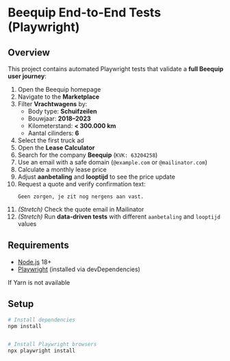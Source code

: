 # Beequip End-to-End Tests (Playwright)

## Overview
This project contains automated Playwright tests that validate a **full Beequip user journey**:

1. Open the Beequip homepage  
2. Navigate to the **Marketplace**  
3. Filter **Vrachtwagens** by:
   - Body type: **Schuifzeilen**
   - Bouwjaar: **2018–2023**
   - Kilometerstand: **< 300.000 km**
   - Aantal cilinders: **6**
4. Select the first truck ad  
5. Open the **Lease Calculator**  
6. Search for the company **Beequip** (`KVK: 63204258`)  
7. Use an email with a safe domain (`@example.com` or `@mailinator.com`)  
8. Calculate a monthly lease price  
9. Adjust **aanbetaling** and **looptijd** to see the price update  
10. Request a quote and verify confirmation text:  
    ```
    Geen zorgen, je zit nog nergens aan vast.
    ```
11. *(Stretch)* Check the quote email in Mailinator  
12. *(Stretch)* Run **data-driven tests** with different `aanbetaling` and `looptijd` values  

## Requirements
- [Node.js](https://nodejs.org/) 18+  
- [Playwright](https://playwright.dev/) (installed via devDependencies)  

If Yarn is not available
## Setup
```bash
# Install dependencies
npm install


# Install Playwright browsers
npx playwright install

